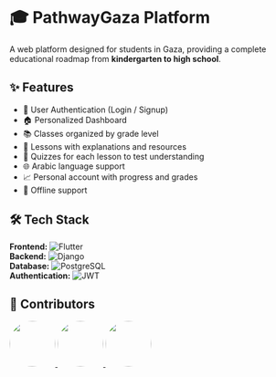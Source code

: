 # 🎓 PathwayGaza Platform

A web platform designed for students in Gaza, providing a complete educational roadmap from **kindergarten to high school**.


## ✨ Features

- 🔑 User Authentication (Login / Signup)  
- 🏠 Personalized Dashboard  
- 📚 Classes organized by grade level  
- 📖 Lessons with explanations and resources  
- 📝 Quizzes for each lesson to test understanding  
- 🌐 Arabic language support  
- 📈 Personal account with progress and grades  
- 📶 Offline support


## 🛠 Tech Stack

**Frontend:** ![Flutter](https://img.shields.io/badge/Flutter-02569B?style=for-the-badge&logo=flutter&logoColor=white)  
**Backend:** ![Django](https://img.shields.io/badge/Django-092E20?style=for-the-badge&logo=django&logoColor=white)  
**Database:** ![PostgreSQL](https://img.shields.io/badge/PostgreSQL-316192?style=for-the-badge&logo=postgresql&logoColor=white)  
**Authentication:** ![JWT](https://img.shields.io/badge/JWT-black?style=for-the-badge&logo=jsonwebtokens)  


## 🤝 Contributors

<a href="https://github.com/hudamabed">
  <img src="https://avatars.githubusercontent.com/hudamabed" width="80" style="border-radius:50%"/>
</a>
<a href="https://github.com/username2">
  <img src="https://avatars.githubusercontent.com/username2" width="80" style="border-radius:50%"/>
</a>
<a href="https://github.com/username3">
  <img src="https://avatars.githubusercontent.com/username3" width="80" style="border-radius:50%"/>
</a>
